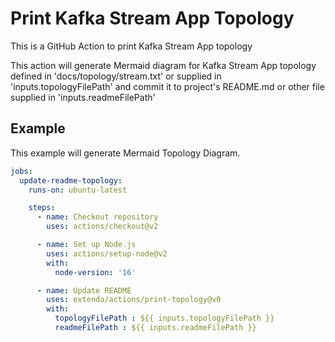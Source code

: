 # Print Kafka Stream App Topology

This is a GitHub Action to print Kafka Stream App topology

This action will generate Mermaid diagram for Kafka Stream App topology defined in 'docs/topology/stream.txt' or supplied in 'inputs.topologyFilePath' and commit it to project's README.md or other file supplied in 'inputs.readmeFilePath'

## Example

This example will generate Mermaid Topology Diagram.

```yaml
jobs:
  update-readme-topology:
    runs-on: ubuntu-latest

    steps:
      - name: Checkout repository
        uses: actions/checkout@v2

      - name: Set up Node.js
        uses: actions/setup-node@v2
        with:
          node-version: '16'

      - name: Update README
        uses: extenda/actions/print-topology@v0
        with:
          topologyFilePath : ${{ inputs.topologyFilePath }}
          readmeFilePath : ${{ inputs.readmeFilePath }}
```
